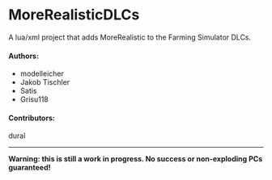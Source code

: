 MoreRealisticDLCs
=================

A lua/xml project that adds MoreRealistic to the Farming Simulator DLCs.

#### Authors:
* modelleicher
* Jakob Tischler
* Satis
* Grisu118

#### Contributors:
dural

---

**Warning: this is still a work in progress. No success or non-exploding PCs guaranteed!**
